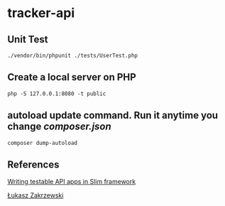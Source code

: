 # tracker-api

## Unit Test

```
./vendor/bin/phpunit ./tests/UserTest.php
```

## Create a local server on PHP

```
php -S 127.0.0.1:8080 -t public
```

## autoload update command. Run it anytime you change _composer.json_

```
composer dump-autoload
```

## References

[Writing testable API apps in Slim framework](https://medium.com/@Andela/writing-testable-api-apps-in-slim-framework-29905970941b)

[Łukasz Zakrzewski](http://lzakrzewski.com/2016/02/integration-testing-with-slim/)
